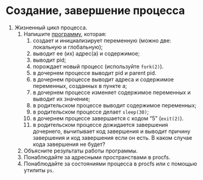 # Создание, завершение процесса

1) Жизненный цикл процесса.
    1) Напишите [программу](src/1), которая:
        1) создает и инициализирует переменную (можно две: локальную и глобальную);
        2) выводит ее (их) адрес(а) и содержимое;
        3) выводит pid;
        4) порождает новый процесс (используйте `fork(2)`).
        5) в дочернем процессе выводит pid и parent pid.
        6) в дочернем процессе выводит адреса и содержимое переменных, созданных в пункте а;
        7) в дочернем процессе изменяет содержимое переменных и выводит их значение;
        8) в родительском процессе выводит содержимое переменных;
        9) в родительском процессе делает `sleep(30)`;
        10) в дочернем процессе завершается с кодом “5” (`exit(2)`).
        11) в родительском процессе дожидается завершения дочернего, вычитывает код завершения и выводит причину завершения и код завершения если он есть. В каком случае кода завершения не будет?
    2) Объясните результаты работы программы.
    3) Понаблюдайте за адресными пространствами в procfs.
    4) Понаблюдайте за состояниями процесса в procfs или с помощью утилиты `ps`.
